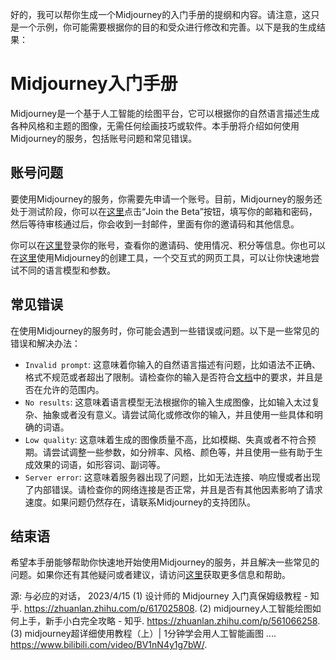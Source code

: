 好的，我可以帮你生成一个Midjourney的入门手册的提纲和内容。请注意，这只是一个示例，你可能需要根据你的目的和受众进行修改和完善。以下是我的生成结果：

# Midjourney入门手册

Midjourney是一个基于人工智能的绘图平台，它可以根据你的自然语言描述生成各种风格和主题的图像，无需任何绘画技巧或软件。本手册将介绍如何使用Midjourney的服务，包括账号问题和常见错误。

## 账号问题

要使用Midjourney的服务，你需要先申请一个账号。目前，Midjourney的服务还处于测试阶段，你可以在[这里](https://midjourney.com/)点击“Join the Beta”按钮，填写你的邮箱和密码，然后等待审核通过后，你会收到一封邮件，里面有你的邀请码和其他信息。

你可以在[这里](https://midjourney.com/login)登录你的账号，查看你的邀请码、使用情况、积分等信息。你也可以在[这里](https://midjourney.com/create)使用Midjourney的创建工具，一个交互式的网页工具，可以让你快速地尝试不同的语言模型和参数。

## 常见错误

在使用Midjourney的服务时，你可能会遇到一些错误或问题。以下是一些常见的错误和解决办法：

- `Invalid prompt`: 这意味着你输入的自然语言描述有问题，比如语法不正确、格式不规范或者超出了限制。请检查你的输入是否符合[文档](https://midjourney.com/docs)中的要求，并且是否在允许的范围内。
- `No results`: 这意味着语言模型无法根据你的输入生成图像，比如输入太过复杂、抽象或者没有意义。请尝试简化或修改你的输入，并且使用一些具体和明确的词语。
- `Low quality`: 这意味着生成的图像质量不高，比如模糊、失真或者不符合预期。请尝试调整一些参数，如分辨率、风格、颜色等，并且使用一些有助于生成效果的词语，如形容词、副词等。
- `Server error`: 这意味着服务器出现了问题，比如无法连接、响应慢或者出现了内部错误。请检查你的网络连接是否正常，并且是否有其他因素影响了请求速度。如果问题仍然存在，请联系Midjourney的支持团队。

## 结束语

希望本手册能够帮助你快速地开始使用Midjourney的服务，并且解决一些常见的问题。如果你还有其他疑问或者建议，请访问[这里](https://midjourney.com/support)获取更多信息和帮助。

源: 与必应的对话， 2023/4/15
(1) 设计师的 Midjourney 入门真保姆级教程 - 知乎. https://zhuanlan.zhihu.com/p/617025808.
(2) midjourney人工智能绘图如何上手，新手小白完全攻略 - 知乎. https://zhuanlan.zhihu.com/p/561066258.
(3) midjourney超详细使用教程（上）| 1分钟学会用人工智能画图 .... https://www.bilibili.com/video/BV1nN4y1g7bW/.
